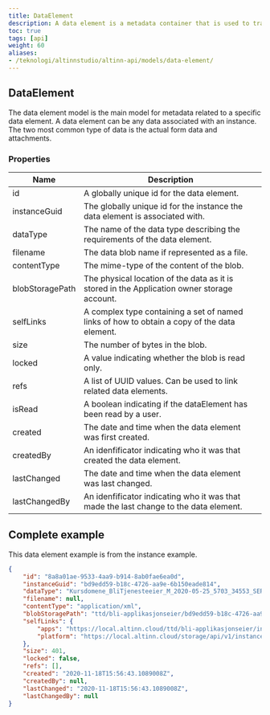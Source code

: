 ```yaml
---
title: DataElement
description: A data element is a metadata container that is used to track the status of actual data blobs.
toc: true
tags: [api]
weight: 60
aliases:
- /teknologi/altinnstudio/altinn-api/models/data-element/
---
```



## DataElement

The data element model is the main model for metadata related to a specific data element. A data element can be any data associated with an instance.
The two most common type of data is the actual form data and attachments.

### Properties

| Name            | Description                                                                                 |
| --------------- | ------------------------------------------------------------------------------------------- |
| id              | A globally unique id for the data element.                                                  |
| instanceGuid    | The globally unique id for the instance the data element is associated with.                |
| dataType        | The name of the data type describing the requirements of the data element.                  |
| filename        | The data blob name if represented as a file.                                                |
| contentType     | The mime-type of the content of the blob.                                                   |
| blobStoragePath | The physical location of the data as it is stored in the Application owner storage account. |
| selfLinks       | A complex type containing a set of named links of how to obtain a copy of the data element. |
| size            | The number of bytes in the blob.                                                            |
| locked          | A value indicating whether the blob is read only.                                           |
| refs            | A list of UUID values. Can be used to link related data elements.                           |
| isRead          | A boolean indicating if the dataElement has been read by a user.                            |
| created         | The date and time when the data element was first created.                                  |
| createdBy       | An idenfificator indicating who it was that created the data element.                       |
| lastChanged     | The date and time when the data element was last changed.                                   |
| lastChangedBy   | An idenfificator indicating who it was that made the last change to the data element.       |

## Complete example

This data element example is from the instance example.

```json
{
    "id": "8a8a01ae-9533-4aa9-b914-8ab0fae6ea0d",
    "instanceGuid": "bd9edd59-b18c-4726-aa9e-6b150eade814",
    "dataType": "Kursdomene_BliTjenesteeier_M_2020-05-25_5703_34553_SERES",
    "filename": null,
    "contentType": "application/xml",
    "blobStoragePath": "ttd/bli-applikasjonseier/bd9edd59-b18c-4726-aa9e-6b150eade814/data/8a8a01ae-9533-4aa9-b914-8ab0fae6ea0d",
    "selfLinks": {
        "apps": "https://local.altinn.cloud/ttd/bli-applikasjonseier/instances/1337/bd9edd59-b18c-4726-aa9e-6b150eade814/data/8a8a01ae-9533-4aa9-b914-8ab0fae6ea0d",
        "platform": "https://local.altinn.cloud/storage/api/v1/instances/1337/bd9edd59-b18c-4726-aa9e-6b150eade814/data/8a8a01ae-9533-4aa9-b914-8ab0fae6ea0d"
    },
    "size": 401,
    "locked": false,
    "refs": [],
    "created": "2020-11-18T15:56:43.1089008Z",
    "createdBy": null,
    "lastChanged": "2020-11-18T15:56:43.1089008Z",
    "lastChangedBy": null
}
```
